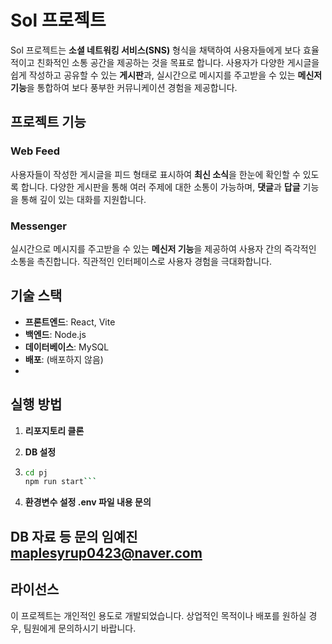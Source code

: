 # Sol 프로젝트

Sol 프로젝트는 **소셜 네트워킹 서비스(SNS)** 형식을 채택하여 사용자들에게 보다 효율적이고 친화적인 소통 공간을 제공하는 것을 목표로 합니다. 사용자가 다양한 게시글을 쉽게 작성하고 공유할 수 있는 **게시판**과, 실시간으로 메시지를 주고받을 수 있는 **메신저 기능**을 통합하여 보다 풍부한 커뮤니케이션 경험을 제공합니다.

## 프로젝트 기능

### Web Feed

사용자들이 작성한 게시글을 피드 형태로 표시하여 **최신 소식**을 한눈에 확인할 수 있도록 합니다. 다양한 게시판을 통해 여러 주제에 대한 소통이 가능하며, **댓글**과 **답글** 기능을 통해 깊이 있는 대화를 지원합니다.

### Messenger

실시간으로 메시지를 주고받을 수 있는 **메신저 기능**을 제공하여 사용자 간의 즉각적인 소통을 촉진합니다. 직관적인 인터페이스로 사용자 경험을 극대화합니다.

## 기술 스택

- **프론트엔드**: React, Vite
- **백엔드**: Node.js
- **데이터베이스**: MySQL
- **배포**: (배포하지 않음)
- 

## 실행 방법
1. **리포지토리 클론**

2. **DB 설정**

3. ```bash
   cd pj
   npm run start```
4. **환경변수 설정 .env 파일 내용 문의**

## DB 자료 등 문의 임예진 maplesyrup0423@naver.com

## 라이선스
이 프로젝트는 개인적인 용도로 개발되었습니다. 상업적인 목적이나 배포를 원하실 경우, 팀원에게 문의하시기 바랍니다.
